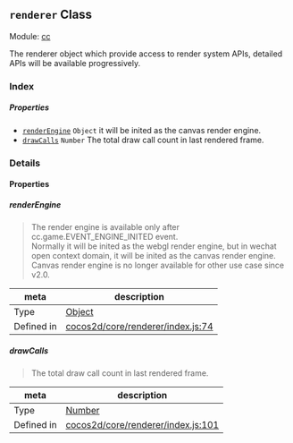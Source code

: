 ## `renderer` Class



Module: [cc](../modules/cc.md)


The renderer object which provide access to render system APIs,
detailed APIs will be available progressively.



### Index

##### Properties

  - [`renderEngine`](#renderengine) `Object` it will be inited as the canvas render engine.
  - [`drawCalls`](#drawcalls) `Number` The total draw call count in last rendered frame.





### Details


#### Properties


##### renderEngine

> The render engine is available only after cc.game.EVENT_ENGINE_INITED event.<br/>
Normally it will be inited as the webgl render engine, but in wechat open context domain,
it will be inited as the canvas render engine. Canvas render engine is no longer available for other use case since v2.0.

| meta | description |
|------|-------------|
| Type | <a href="https://developer.mozilla.org/en/JavaScript/Reference/Global_Objects/Object" class="crosslink external" target="_blank">Object</a> |
| Defined in | [cocos2d/core/renderer/index.js:74](https://github.com/cocos-creator/engine/blob/b4415d3f111db35eb92e588d63bcb560003ea469/cocos2d/core/renderer/index.js#L74) |



##### drawCalls

> The total draw call count in last rendered frame.

| meta | description |
|------|-------------|
| Type | <a href="https://developer.mozilla.org/en/JavaScript/Reference/Global_Objects/Number" class="crosslink external" target="_blank">Number</a> |
| Defined in | [cocos2d/core/renderer/index.js:101](https://github.com/cocos-creator/engine/blob/b4415d3f111db35eb92e588d63bcb560003ea469/cocos2d/core/renderer/index.js#L101) |






